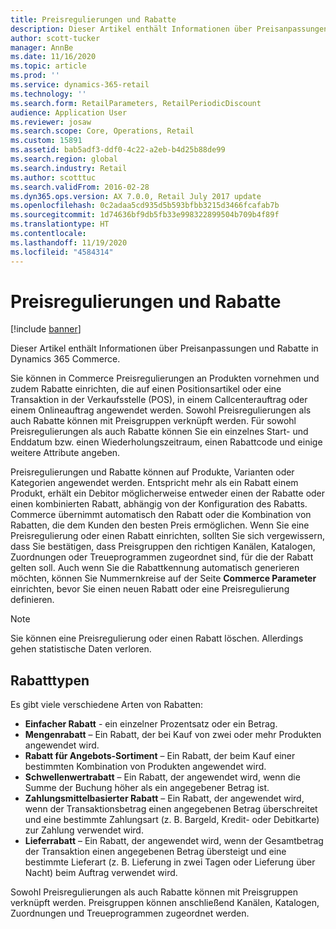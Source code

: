 ```yaml
---
title: Preisregulierungen und Rabatte
description: Dieser Artikel enthält Informationen über Preisanpassungen und Rabatte in Dynamics 365 Commerce.
author: scott-tucker
manager: AnnBe
ms.date: 11/16/2020
ms.topic: article
ms.prod: ''
ms.service: dynamics-365-retail
ms.technology: ''
ms.search.form: RetailParameters, RetailPeriodicDiscount
audience: Application User
ms.reviewer: josaw
ms.search.scope: Core, Operations, Retail
ms.custom: 15891
ms.assetid: bab5adf3-ddf0-4c22-a2eb-b4d25b88de99
ms.search.region: global
ms.search.industry: Retail
ms.author: scotttuc
ms.search.validFrom: 2016-02-28
ms.dyn365.ops.version: AX 7.0.0, Retail July 2017 update
ms.openlocfilehash: 0c2adaa5cd935d5b593bfbb3215d3466fcafab7b
ms.sourcegitcommit: 1d74636bf9db5fb33e998322899504b709b4f89f
ms.translationtype: HT
ms.contentlocale: 
ms.lasthandoff: 11/19/2020
ms.locfileid: "4584314"
---
```

# <a name="price-adjustments-and-discounts"></a>Preisregulierungen und Rabatte

[!include [banner](includes/banner.md)]

Dieser Artikel enthält Informationen über Preisanpassungen und Rabatte in Dynamics 365 Commerce.

Sie können in Commerce Preisregulierungen an Produkten vornehmen und zudem Rabatte einrichten, die auf einen Positionsartikel oder eine Transaktion in der Verkaufsstelle (POS), in einem Callcenterauftrag oder einem Onlineauftrag angewendet werden. Sowohl Preisregulierungen als auch Rabatte können mit Preisgruppen verknüpft werden. Für sowohl Preisregulierungen als auch Rabatte können Sie ein einzelnes Start- und Enddatum bzw. einen Wiederholungszeitraum, einen Rabattcode und einige weitere Attribute angeben. 

Preisregulierungen und Rabatte können auf Produkte, Varianten oder Kategorien angewendet werden. Entspricht mehr als ein Rabatt einem Produkt, erhält ein Debitor möglicherweise entweder einen der Rabatte oder einen kombinierten Rabatt, abhängig von der Konfiguration des Rabatts. Commerce übernimmt automatisch den Rabatt oder die Kombination von Rabatten, die dem Kunden den besten Preis ermöglichen. Wenn Sie eine Preisregulierung oder einen Rabatt einrichten, sollten Sie sich vergewissern, dass Sie bestätigen, dass Preisgruppen den richtigen Kanälen, Katalogen, Zuordnungen oder Treueprogrammen zugeordnet sind, für die der Rabatt gelten soll. Auch wenn Sie die Rabattkennung automatisch generieren möchten, können Sie Nummernkreise auf der Seite **Commerce Parameter** einrichten, bevor Sie einen neuen Rabatt oder eine Preisregulierung definieren.

> [!NOTE]
> Sie können eine Preisregulierung oder einen Rabatt löschen. Allerdings gehen statistische Daten verloren.

## <a name="types-of-discounts"></a>Rabatttypen

Es gibt viele verschiedene Arten von Rabatten:

- **Einfacher Rabatt** - ein einzelner Prozentsatz oder ein Betrag.
- **Mengenrabatt** – Ein Rabatt, der bei Kauf von zwei oder mehr Produkten angewendet wird.
- **Rabatt für Angebots-Sortiment** – Ein Rabatt, der beim Kauf einer bestimmten Kombination von Produkten angewendet wird.
- **Schwellenwertrabatt** – Ein Rabatt, der angewendet wird, wenn die Summe der Buchung höher als ein angegebener Betrag ist.
- **Zahlungsmittelbasierter Rabatt** – Ein Rabatt, der angewendet wird, wenn der Transaktionsbetrag einen angegebenen Betrag überschreitet und eine bestimmte Zahlungsart (z. B. Bargeld, Kredit- oder Debitkarte) zur Zahlung verwendet wird.
- **Lieferrabatt** – Ein Rabatt, der angewendet wird, wenn der Gesamtbetrag der Transaktion einen angegebenen Betrag übersteigt und eine bestimmte Lieferart (z. B. Lieferung in zwei Tagen oder Lieferung über Nacht) beim Auftrag verwendet wird.

Sowohl Preisregulierungen als auch Rabatte können mit Preisgruppen verknüpft werden. Preisgruppen können anschließend Kanälen, Katalogen, Zuordnungen und Treueprogrammen zugeordnet werden.
